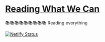# [Reading What We Can](https://readingwhatwecan.com)

📚📚📚📚📚📚📚📚📚 Reading everything

[![Netlify Status](https://api.netlify.com/api/v1/badges/db1201fd-2948-475e-85e1-efceac89bba5/deploy-status)](https://app.netlify.com/sites/bright-cucurucho-3be4e5/deploys)
